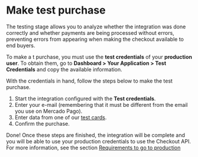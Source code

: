 # Make test purchase

The testing stage allows you to analyze whether the integration was done correctly and whether payments are being processed without errors, preventing errors from appearing when making the checkout available to end buyers.

To make a t purchase, you must use the **test credentials** of your **production user**. To obtain them, go to **Dashboard > Your Application > Test Credentials** and copy the available information.


With the credentials in hand, follow the steps below to make the test purchase.


1. Start the integration configured with the **Test credentials**.
2. Enter your e-mail (remembering that it must be different from the email you use on Mercado Pago).
4. Enter data from one of our [test cards](/developers/en/docs/checkout-api/integration-test/test-cards).
3. Confirm the purchase.

Done! Once these steps are finished, the integration will be complete and you will be able to use your production credentials to use the Checkout API. For more information, see the section [Requirements to go to production](/developers/en/docs/checkout-api/integration-test/go-to-production-requirements)
